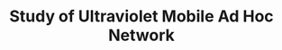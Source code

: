 ---
title: "Study of Ultraviolet Mobile Ad Hoc Network"
collection: publications
paperurl: '/files/pub/manet09.pdf'
pubtag: 'manet'
citation: '<strong>Peilin Yang</strong>, Xizheng Ke and Taifei Zhao. <strong><i>Study of Ultraviolet Mobile Ad Hoc Network</i></strong>. In Symposium on Photonics and Optoelectronics (<strong class="conference"><i>SOPO&#39;2009</i></strong>), 2009.'
bibtex: '<pre>@INPROCEEDINGS{5230188, <br>
author={Peilin Yang and Xizheng Ke and Taifei Zhao},  <br>
booktitle={2009 Symposium on Photonics and Optoelectronics},  <br>
title={Study of Ultraviolet Mobile Ad Hoc Network},  <br>
year={2009},  <br>
pages={1-4},  <br>
doi={10.1109/SOPO.2009.5230188},  <br>
ISSN={2156-8464},  <br>
month={Aug},} <br>
</pre>'
---